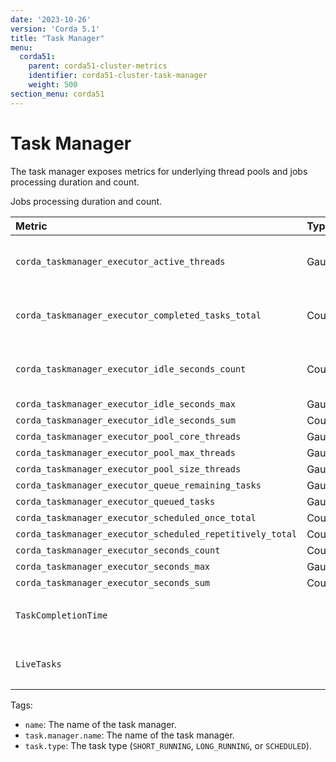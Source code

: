 ```yaml
---
date: '2023-10-26'
version: 'Corda 5.1'
title: "Task Manager"
menu:
  corda51:
    parent: corda51-cluster-metrics
    identifier: corda51-cluster-task-manager
    weight: 500
section_menu: corda51
---
```


# Task Manager

The task manager exposes metrics for underlying thread pools and jobs processing duration and count.

Jobs processing duration and count.

<style>
table th:first-of-type {
    width: 25%;
}
table th:nth-of-type(2) {
    width: 10%;
}
table th:nth-of-type(3) {
    width: 20%;
}
table th:nth-of-type(4) {
    width: 45%;
}
</style>

| Metric                                                    | Type    | Tags                                                      | Description                                                          |
| :-------------------------------------------------------- | :------ | :-------------------------------------------------------- | :------------------------------------------------------------------- |
| `corda_taskmanager_executor_active_threads`               | Gauge   | `name`                                                    | The approximate number of threads that are actively executing tasks. |
| `corda_taskmanager_executor_completed_tasks_total`        | Counter | `name`                                                    | The approximate number of tasks that have completed execution.       |
| `corda_taskmanager_executor_idle_seconds_count`           | Counter | `name`                                                    | The number of events that have been observed for the base metric (). |
| `corda_taskmanager_executor_idle_seconds_max`             | Gauge   | `name`                                                    |                                                                      |
| `corda_taskmanager_executor_idle_seconds_sum`             | Counter | `name`                                                    |                                                                      |
| `corda_taskmanager_executor_pool_core_threads`            | Gauge   | `name`                                                    |                                                                      |
| `corda_taskmanager_executor_pool_max_threads`             | Gauge   | `name`                                                    |                                                                      |
| `corda_taskmanager_executor_pool_size_threads`            | Gauge   | `name`                                                    |                                                                      |
| `corda_taskmanager_executor_queue_remaining_tasks`        | Gauge   | `name`                                                    |                                                                      |
| `corda_taskmanager_executor_queued_tasks`                 | Gauge   | `name`                                                    |                                                                      |
| `corda_taskmanager_executor_scheduled_once_total`         | Counter | `name`                                                    |                                                                      |
| `corda_taskmanager_executor_scheduled_repetitively_total` | Counter | `name`                                                    |                                                                      |
| `corda_taskmanager_executor_seconds_count`                | Counter | `name`                                                    |                                                                      |
| `corda_taskmanager_executor_seconds_max`                  | Gauge   | `name`                                                    |                                                                      |
| `corda_taskmanager_executor_seconds_sum`                  | Counter | `name`                                                    |                                                                      |
| `TaskCompletionTime`                                      |         | <ul><li>`task.manager.name`</li><li>`task.type`</li></ul> |                                                                      |
| `LiveTasks `                                              |         | `name`                                                    | <ul><li>`task.manager.name`</li><li>`task.type`</li></ul>            |

Tags:
* `name`: The name of the task manager.
* `task.manager.name`: The name of the task manager.
* `task.type`: The task type (`SHORT_RUNNING`, `LONG_RUNNING`, or `SCHEDULED`).
